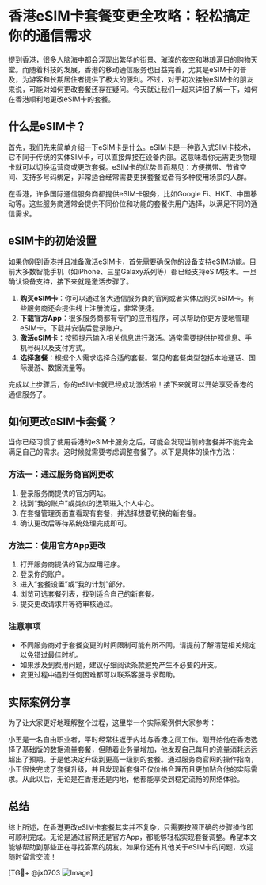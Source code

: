 # 香港eSIM卡套餐变更全攻略：轻松搞定你的通信需求

提到香港，很多人脑海中都会浮现出繁华的街景、璀璨的夜空和琳琅满目的购物天堂。而随着科技的发展，香港的移动通信服务也日益完善，尤其是eSIM卡的普及，为游客和长期居住者提供了极大的便利。不过，对于初次接触eSIM卡的朋友来说，可能对如何更改套餐还存在疑问。今天就让我们一起来详细了解一下，如何在香港顺利地更改eSIM卡的套餐。

## 什么是eSIM卡？

首先，我们先来简单介绍一下eSIM卡是什么。eSIM卡是一种嵌入式SIM卡技术，它不同于传统的实体SIM卡，可以直接焊接在设备内部。这意味着你无需更换物理卡就可以切换运营商或更改套餐。eSIM卡的优势显而易见：方便携带、节省空间、支持多号码绑定，非常适合经常需要更换套餐或者有多种使用场景的人群。

在香港，许多国际通信服务商都提供eSIM卡服务，比如Google Fi、HKT、中国移动等。这些服务商通常会提供不同价位和功能的套餐供用户选择，以满足不同的通信需求。

## eSIM卡的初始设置

如果你刚到香港并且准备激活eSIM卡，首先需要确保你的设备支持eSIM功能。目前大多数智能手机（如iPhone、三星Galaxy系列等）都已经支持eSIM技术。一旦确认设备支持，接下来就是激活步骤了。

1. **购买eSIM卡**：你可以通过各大通信服务商的官网或者实体店购买eSIM卡。有些服务商还会提供线上注册流程，非常便捷。
2. **下载官方App**：很多服务商都有专门的应用程序，可以帮助你更方便地管理eSIM卡。下载并安装后登录账户。
3. **激活eSIM卡**：按照提示输入相关信息进行激活。通常需要提供护照信息、手机号码以及支付方式。
4. **选择套餐**：根据个人需求选择合适的套餐。常见的套餐类型包括本地通话、国际漫游、数据流量等。

完成以上步骤后，你的eSIM卡就已经成功激活啦！接下来就可以开始享受香港的通信服务了。

## 如何更改eSIM卡套餐？

当你已经习惯了使用香港的eSIM卡服务之后，可能会发现当前的套餐并不能完全满足自己的需求。这时候就需要考虑调整套餐了。以下是具体的操作方法：

### 方法一：通过服务商官网更改

1. 登录服务商提供的官方网站。
2. 找到“我的账户”或类似的选项进入个人中心。
3. 在套餐管理页面查看现有套餐，并选择想要切换的新套餐。
4. 确认更改后等待系统处理完成即可。

### 方法二：使用官方App更改

1. 打开服务商提供的官方应用程序。
2. 登录你的账户。
3. 进入“套餐设置”或“我的计划”部分。
4. 浏览可选套餐列表，找到适合自己的新套餐。
5. 提交更改请求并等待审核通过。

### 注意事项

- 不同服务商对于套餐变更的时间限制可能有所不同，请提前了解清楚相关规定以免错过最佳时机。
- 如果涉及到费用问题，建议仔细阅读条款避免产生不必要的开支。
- 变更过程中遇到任何困难都可以联系客服寻求帮助。

## 实际案例分享

为了让大家更好地理解整个过程，这里举一个实际案例供大家参考：

小王是一名自由职业者，平时经常往返于内地与香港之间工作。刚开始他在香港选择了基础版的数据流量套餐，但随着业务量增加，他发现自己每月的流量消耗远远超出了预期。于是他决定升级到更高一级别的套餐。通过服务商官网的操作指南，小王很快完成了套餐升级，并且发现新套餐不仅价格合理而且更加贴合他的实际需求。从此以后，无论是在香港还是内地，他都能享受到稳定流畅的网络体验。

## 总结

综上所述，在香港更改eSIM卡套餐其实并不复杂，只需要按照正确的步骤操作即可顺利完成。无论是通过官网还是官方App，都能够轻松实现套餐调整。希望本文能够帮助到那些正在寻找答案的朋友。如果你还有其他关于eSIM卡的问题，欢迎随时留言交流！

[TG💪+ @jx0703 ![Image](https://github.com/user-attachments/assets/dbca1d08-cadb-493c-b0ec-ad6f7a83f270)]